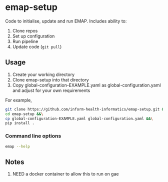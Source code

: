 # emap-setup

Code to initialise, update and run EMAP. Includes ability to:
1. Clone repos
2. Set up configuration
3. Run pipeline
4. Update code (`git pull`)

## Usage
1. Create your working directory 
2. Clone emap-setup into that directory
3. Copy global-configuration-EXAMPLE.yaml as global-configuration.yaml and adjust for your own requirements

For example,

```bash
git clone https://github.com/inform-health-informatics/emap-setup.git &&\
cd emap-setup &&\
cp global-configuration-EXAMPLE.yaml global-configuration.yaml &&\
pip install .
```

### Command line options
```bash
emap --help
```
 
## Notes
1. NEED a docker container to allow this to run on gae
